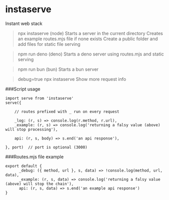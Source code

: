 # instaserve
Instant web stack

> npx instaserve (node)
Starts a server in the current directory
Creates an example routes.mjs file if none exists
Create a public folder and add files for static file serving

> npm run deno (deno)
Starts a deno server using routes.mjs and static serving

> npm run bun (bun)
Starts a bun server

> debug=true npx instaserve
Show more request info

###Script usage
````
import serve from 'instaserve'
serve({

    // routes prefixed with _ run on every request

    _log: (r, s) => console.log(r.method, r.url),
    _example: (r, s) => console.log('returning a falsy value (above) will stop processing'),

    api: (r, s, body) => s.end('an api response'),

}, port)  // port is optional (3000)
````

###Routes.mjs file example
````
export default {
      _debug: ({ method, url }, s, data) => !console.log(method, url, data),
      _example: (r, s, data) => console.log('returning a falsy value (above) will stop the chain'),
      api: (r, s, data) => s.end('an example api response')
}
````
